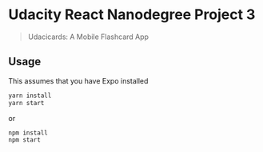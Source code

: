 # Udacity React Nanodegree Project 3
> Udacicards: A Mobile Flashcard App

## Usage

This assumes that you have Expo installed

```bash
yarn install
yarn start
```
or
```bash
npm install
npm start
```

